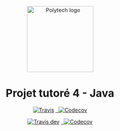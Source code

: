 <p align="center">
    <img alt="Polytech logo" src="http://www.tedxtours.com/wp-content/uploads/2014/11/PolytechTours.jpg" height="175"/>
</p>
<h1 align="center">Projet tutoré 4 - Java</h1>
<p align="center">
    <a alt="Travis" href="https://travis-ci.com/MrCraftCod/DI3---Projet4/"><img alt="Travis" src="https://travis-ci.com/MrCraftCod/DI3---Projet4.svg?token=s5BJCJ6gyoT4Yw4fxy1J&branch=master" /></a>
    <a href="https://codecov.io/gh/MrCraftCod/DI3---Projet4">
      <img src="https://codecov.io/gh/MrCraftCod/DI3---Projet4/branch/master/graph/badge.svg?token=Frg8BRD3F4" alt="Codecov" />
    </a>
</p>
<p align="center">
	<a alt="Travis dev" href="https://travis-ci.com/MrCraftCod/DI3---Projet4/"><img alt="Travis dev" src="https://travis-ci.com/MrCraftCod/DI3---Projet4.svg?token=s5BJCJ6gyoT4Yw4fxy1J&branch=work" /></a>
	<a href="https://codecov.io/gh/MrCraftCod/DI3---Projet4">
      <img src="https://codecov.io/gh/MrCraftCod/DI3---Projet4/branch/work/graph/badge.svg?token=Frg8BRD3F4" alt="Codecov" />
    </a>
</p>